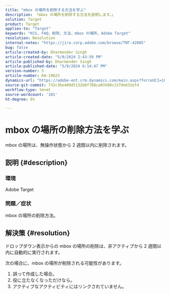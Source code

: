 ```yaml
---
title: "mbox の場所を削除する方法を学ぶ"
description: 「mbox の場所を削除する方法を説明します。」
solution: Target
product: Target
applies-to: "Target"
keywords: "KCS, FAQ，削除，方法，mbox の場所，Adobe Target"
resolution: Resolution
internal-notes: "https://jira.corp.adobe.com/browse/TNT-42085"
bug: false
article-created-by: Dharmender Singh
article-created-date: "5/9/2024 2:43:59 PM"
article-published-by: Dharmender Singh
article-published-date: "5/9/2024 6:14:47 PM"
version-number: 5
article-number: KA-19623
dynamics-url: "https://adobe-ent.crm.dynamics.com/main.aspx?forceUCI=1&pagetype=entityrecord&etn=knowledgearticle&id=5b7a0e8d-120e-ef11-9f8a-6045bd006b25"
source-git-commit: 732c3be4d9d5132b0f708ca03560c137de632efd
workflow-type: tm+mt
source-wordcount: '101'
ht-degree: 6%

---
```


# mbox の場所の削除方法を学ぶ


mbox の場所は、無操作状態から 2 週間以内に削除されます。

## 説明 {#description}


### <b>環境</b>

Adobe Target

### <b>問題／症状</b>

mbox の場所の削除方法。


## 解決策 {#resolution}


ドロップダウン表示からの mbox の場所の削除は、非アクティブから 2 週間以内に自動的に実行されます。

次の場合に、mbox の場所が削除される可能性があります。

1. 誤って作成した場合。
2. 役に立たなくなっただけなら。
3. アクティブなアクティビティにはリンクされていません。

